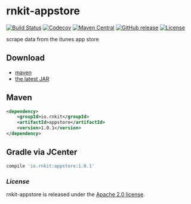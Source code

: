 # rnkit-appstore

[![Build Status](https://travis-ci.org/rnkit/rnkit-appstore.svg?branch=master)](https://travis-ci.org/rnkit/rnkit-appstore)
[![Codecov](https://codecov.io/gh/rnkit/rnkit-appstore/branch/master/graph/badge.svg)](https://codecov.io/gh/rnkit/rnkit-appstore/branch/master)
[![Maven Central](https://maven-badges.herokuapp.com/maven-central/io.rnkit/appstore/badge.svg)](https://maven-badges.herokuapp.com/maven-central/io.rnkit/appstore/)
[![GitHub release](https://img.shields.io/github/release/rnkit/rnkit-appstore.svg)](https://github.com/rnkit/rnkit-appstore/releases)
[![License](https://img.shields.io/badge/license-Apache%202-4EB1BA.svg)](https://www.apache.org/licenses/LICENSE-2.0.html)

scrape data from the itunes app store

## Download

- [maven][1]
- [the latest JAR][2]  

[1]: http://repo1.maven.org/maven2/io/rnkit/appstore/  
[2]: https://search.maven.org/remote_content?g=io.rnkit&a=appstore&v=LATEST

## Maven

```xml
<dependency>
    <groupId>io.rnkit</groupId>
    <artifactId>appstore</artifactId>
    <version>1.0.1</version>
</dependency>
```

## Gradle via JCenter

``` groovy
compile 'io.rnkit:appstore:1.0.1'
```
### *License*

rnkit-appstore is released under the [Apache 2.0 license](LICENSE).
